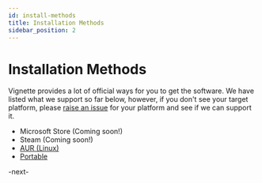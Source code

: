 ```yaml
---
id: install-methods
title: Installation Methods
sidebar_position: 2
---
```


# Installation Methods

Vignette provides a lot of official ways for you to get the software. We have listed what we support so far below, however, if you don't see your
target platform, please [raise an issue](https://github.com/vignetteapp/vignette/issues/new) for your platform and see if we can support it.

- Microsoft Store (Coming soon!)
- Steam (Coming soon!)
- [AUR (Linux)](install-aur.md)
- [Portable](install-portable.md)

-next-

